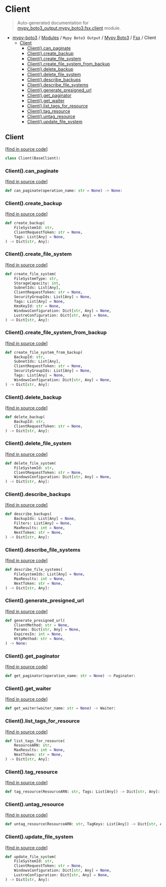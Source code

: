 # Client

> Auto-generated documentation for [mypy_boto3_output.mypy_boto3.fsx.client](https://github.com/vemel/mypy_boto3/blob/master/mypy_boto3_output/mypy_boto3/fsx/client.py) module.

- [mypy-boto3](../../../README.md#mypy_boto3) / [Modules](../../../MODULES.md#mypy-boto3-modules) / `Mypy Boto3 Output` / [Mypy Boto3](../index.md#mypy-boto3) / [Fsx](index.md#fsx) / Client
    - [Client](#client)
        - [Client().can_paginate](#clientcan_paginate)
        - [Client().create_backup](#clientcreate_backup)
        - [Client().create_file_system](#clientcreate_file_system)
        - [Client().create_file_system_from_backup](#clientcreate_file_system_from_backup)
        - [Client().delete_backup](#clientdelete_backup)
        - [Client().delete_file_system](#clientdelete_file_system)
        - [Client().describe_backups](#clientdescribe_backups)
        - [Client().describe_file_systems](#clientdescribe_file_systems)
        - [Client().generate_presigned_url](#clientgenerate_presigned_url)
        - [Client().get_paginator](#clientget_paginator)
        - [Client().get_waiter](#clientget_waiter)
        - [Client().list_tags_for_resource](#clientlist_tags_for_resource)
        - [Client().tag_resource](#clienttag_resource)
        - [Client().untag_resource](#clientuntag_resource)
        - [Client().update_file_system](#clientupdate_file_system)

## Client

[[find in source code]](https://github.com/vemel/mypy_boto3/blob/master/mypy_boto3_output/mypy_boto3/fsx/client.py#L12)

```python
class Client(BaseClient):
```

### Client().can_paginate

[[find in source code]](https://github.com/vemel/mypy_boto3/blob/master/mypy_boto3_output/mypy_boto3/fsx/client.py#L15)

```python
def can_paginate(operation_name: str = None) -> None:
```

### Client().create_backup

[[find in source code]](https://github.com/vemel/mypy_boto3/blob/master/mypy_boto3_output/mypy_boto3/fsx/client.py#L19)

```python
def create_backup(
    FileSystemId: str,
    ClientRequestToken: str = None,
    Tags: List[Any] = None,
) -> Dict[str, Any]:
```

### Client().create_file_system

[[find in source code]](https://github.com/vemel/mypy_boto3/blob/master/mypy_boto3_output/mypy_boto3/fsx/client.py#L25)

```python
def create_file_system(
    FileSystemType: str,
    StorageCapacity: int,
    SubnetIds: List[Any],
    ClientRequestToken: str = None,
    SecurityGroupIds: List[Any] = None,
    Tags: List[Any] = None,
    KmsKeyId: str = None,
    WindowsConfiguration: Dict[str, Any] = None,
    LustreConfiguration: Dict[str, Any] = None,
) -> Dict[str, Any]:
```

### Client().create_file_system_from_backup

[[find in source code]](https://github.com/vemel/mypy_boto3/blob/master/mypy_boto3_output/mypy_boto3/fsx/client.py#L40)

```python
def create_file_system_from_backup(
    BackupId: str,
    SubnetIds: List[Any],
    ClientRequestToken: str = None,
    SecurityGroupIds: List[Any] = None,
    Tags: List[Any] = None,
    WindowsConfiguration: Dict[str, Any] = None,
) -> Dict[str, Any]:
```

### Client().delete_backup

[[find in source code]](https://github.com/vemel/mypy_boto3/blob/master/mypy_boto3_output/mypy_boto3/fsx/client.py#L52)

```python
def delete_backup(
    BackupId: str,
    ClientRequestToken: str = None,
) -> Dict[str, Any]:
```

### Client().delete_file_system

[[find in source code]](https://github.com/vemel/mypy_boto3/blob/master/mypy_boto3_output/mypy_boto3/fsx/client.py#L58)

```python
def delete_file_system(
    FileSystemId: str,
    ClientRequestToken: str = None,
    WindowsConfiguration: Dict[str, Any] = None,
) -> Dict[str, Any]:
```

### Client().describe_backups

[[find in source code]](https://github.com/vemel/mypy_boto3/blob/master/mypy_boto3_output/mypy_boto3/fsx/client.py#L67)

```python
def describe_backups(
    BackupIds: List[Any] = None,
    Filters: List[Any] = None,
    MaxResults: int = None,
    NextToken: str = None,
) -> Dict[str, Any]:
```

### Client().describe_file_systems

[[find in source code]](https://github.com/vemel/mypy_boto3/blob/master/mypy_boto3_output/mypy_boto3/fsx/client.py#L77)

```python
def describe_file_systems(
    FileSystemIds: List[Any] = None,
    MaxResults: int = None,
    NextToken: str = None,
) -> Dict[str, Any]:
```

### Client().generate_presigned_url

[[find in source code]](https://github.com/vemel/mypy_boto3/blob/master/mypy_boto3_output/mypy_boto3/fsx/client.py#L86)

```python
def generate_presigned_url(
    ClientMethod: str = None,
    Params: Dict[str, Any] = None,
    ExpiresIn: int = None,
    HttpMethod: str = None,
) -> None:
```

### Client().get_paginator

[[find in source code]](https://github.com/vemel/mypy_boto3/blob/master/mypy_boto3_output/mypy_boto3/fsx/client.py#L96)

```python
def get_paginator(operation_name: str = None) -> Paginator:
```

### Client().get_waiter

[[find in source code]](https://github.com/vemel/mypy_boto3/blob/master/mypy_boto3_output/mypy_boto3/fsx/client.py#L100)

```python
def get_waiter(waiter_name: str = None) -> Waiter:
```

### Client().list_tags_for_resource

[[find in source code]](https://github.com/vemel/mypy_boto3/blob/master/mypy_boto3_output/mypy_boto3/fsx/client.py#L104)

```python
def list_tags_for_resource(
    ResourceARN: str,
    MaxResults: int = None,
    NextToken: str = None,
) -> Dict[str, Any]:
```

### Client().tag_resource

[[find in source code]](https://github.com/vemel/mypy_boto3/blob/master/mypy_boto3_output/mypy_boto3/fsx/client.py#L110)

```python
def tag_resource(ResourceARN: str, Tags: List[Any]) -> Dict[str, Any]:
```

### Client().untag_resource

[[find in source code]](https://github.com/vemel/mypy_boto3/blob/master/mypy_boto3_output/mypy_boto3/fsx/client.py#L114)

```python
def untag_resource(ResourceARN: str, TagKeys: List[Any]) -> Dict[str, Any]:
```

### Client().update_file_system

[[find in source code]](https://github.com/vemel/mypy_boto3/blob/master/mypy_boto3_output/mypy_boto3/fsx/client.py#L118)

```python
def update_file_system(
    FileSystemId: str,
    ClientRequestToken: str = None,
    WindowsConfiguration: Dict[str, Any] = None,
    LustreConfiguration: Dict[str, Any] = None,
) -> Dict[str, Any]:
```
